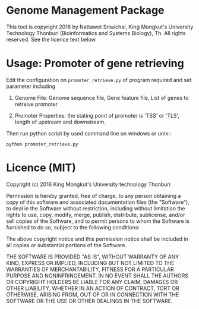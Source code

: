 # Genome Management Package
This tool is copyright 2016 by Nattawet Sriwichai, King Mongkut's University Technology Thonburi (Bioinformatics and Systems Biology), Th. All rights reserved. See the licence text below.

# Usage: Promoter of gene retrieving
Edit the configuration on ``promoter_retrieve.py`` of program required and set parameter including

1. Genome File: Genome sequence file, Gene feature file, List of genes to retreive promoter

2. Promoter Properties: the stating point of promoter is 'TSS' or 'TLS', length of upstream and downstream.

Then run python script by used command line on windows or unix::

    python promoter_retrieve.py

# Licence (MIT)
Copyright (c) 2016 King Mongkut's University technology Thonburi

Permission is hereby granted, free of charge, to any person obtaining a copy
of this software and associated documentation files (the "Software"), to deal
in the Software without restriction, including without limitation the rights
to use, copy, modify, merge, publish, distribute, sublicense, and/or sell
copies of the Software, and to permit persons to whom the Software is
furnished to do so, subject to the following conditions:

The above copyright notice and this permission notice shall be included in
all copies or substantial portions of the Software.

THE SOFTWARE IS PROVIDED "AS IS", WITHOUT WARRANTY OF ANY KIND, EXPRESS OR
IMPLIED, INCLUDING BUT NOT LIMITED TO THE WARRANTIES OF MERCHANTABILITY,
FITNESS FOR A PARTICULAR PURPOSE AND NONINFRINGEMENT. IN NO EVENT SHALL THE
AUTHORS OR COPYRIGHT HOLDERS BE LIABLE FOR ANY CLAIM, DAMAGES OR OTHER
LIABILITY, WHETHER IN AN ACTION OF CONTRACT, TORT OR OTHERWISE, ARISING FROM,
OUT OF OR IN CONNECTION WITH THE SOFTWARE OR THE USE OR OTHER DEALINGS IN
THE SOFTWARE. 
